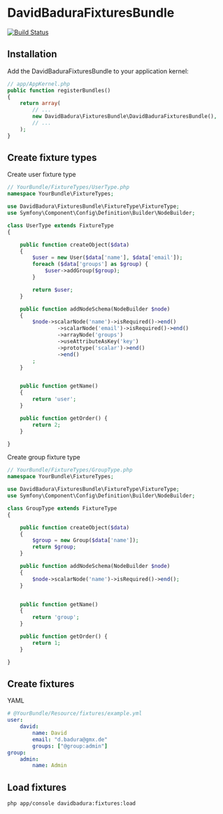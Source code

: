 DavidBaduraFixturesBundle
=========================

[![Build Status](https://secure.travis-ci.org/DavidBadura/FixturesBundle.png)](http://travis-ci.org/DavidBadura/FixturesBundle)

Installation
------------

Add the DavidBaduraFixturesBundle to your application kernel:

``` php
// app/AppKernel.php
public function registerBundles()
{
    return array(
        // ...
        new DavidBadura\FixturesBundle\DavidBaduraFixturesBundle(),
        // ...
    );
}
```

Create fixture types
--------------------

Create user fixture type

``` php
// YourBundle/FixtureTypes/UserType.php
namespace YourBundle\FixtureTypes;

use DavidBadura\FixturesBundle\FixtureType\FixtureType;
use Symfony\Component\Config\Definition\Builder\NodeBuilder;

class UserType extends FixtureType
{

    public function createObject($data)
    {
        $user = new User($data['name'], $data['email']);
        foreach ($data['groups'] as $group) {
            $user->addGroup($group);
        }

        return $user;
    }

    public function addNodeSchema(NodeBuilder $node)
    {
        $node->scalarNode('name')->isRequired()->end()
                ->scalarNode('email')->isRequired()->end()
                ->arrayNode('groups')
                ->useAttributeAsKey('key')
                ->prototype('scalar')->end()
                ->end()
        ;
    }


    public function getName()
    {
        return 'user';
    }

    public function getOrder() {
        return 2;
    }

}
```

Create group fixture type

``` php
// YourBundle/FixtureTypes/GroupType.php
namespace YourBundle\FixtureTypes;

use DavidBadura\FixturesBundle\FixtureType\FixtureType;
use Symfony\Component\Config\Definition\Builder\NodeBuilder;

class GroupType extends FixtureType
{

    public function createObject($data)
    {
        $group = new Group($data['name']);
        return $group;
    }

    public function addNodeSchema(NodeBuilder $node)
    {
        $node->scalarNode('name')->isRequired()->end();
    }


    public function getName()
    {
        return 'group';
    }

    public function getOrder() {
        return 1;
    }

}
```


Create fixtures
---------------


YAML

``` yaml
# @YourBundle/Resource/fixtures/example.yml
user:
    david:
        name: David
        email: "d.badura@gmx.de"
        groups: ["@group:admin"]
group:
    admin:
        name: Admin
```


Load fixtures
-------------

``` shell
php app/console davidbadura:fixtures:load
```